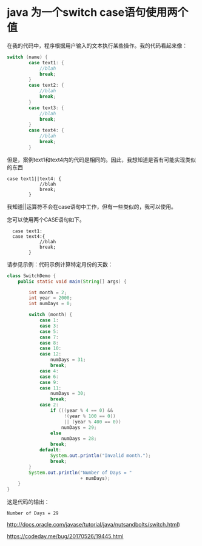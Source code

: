 # java 为一个switch case语句使用两个值



在我的代码中，程序根据用户输入的文本执行某些操作。我的代码看起来像：

```java
switch (name) {
        case text1: {
            //blah
            break;
        }
        case text2: {
            //blah
            break;
        }
        case text3: {
            //blah
            break;
        }
        case text4: {
            //blah
            break;
        }
```

但是，案例text1和text4内的代码是相同的。因此，我想知道是否有可能实现类似的东西

```
case text1||text4: {
            //blah
            break;
        }
```

我知道||运算符不会在case语句中工作，但有一些类似的，我可以使用。

您可以使用两个CASE语句如下。

```
  case text1: 
  case text4:{
            //blah
            break;
        }
```

请参见示例：代码示例计算特定月份的天数：

```java
class SwitchDemo {
    public static void main(String[] args) {

        int month = 2;
        int year = 2000;
        int numDays = 0;

        switch (month) {
            case 1:
            case 3:
            case 5:
            case 7:
            case 8:
            case 10:
            case 12:
                numDays = 31;
                break;
            case 4:
            case 6:
            case 9:
            case 11:
                numDays = 30;
                break;
            case 2:
                if (((year % 4 == 0) && 
                     !(year % 100 == 0))
                     || (year % 400 == 0))
                    numDays = 29;
                else
                    numDays = 28;
                break;
            default:
                System.out.println("Invalid month.");
                break;
        }
        System.out.println("Number of Days = "
                           + numDays);
    }
}
```

这是代码的输出：

```
Number of Days = 29
```

  http://docs.oracle.com/javase/tutorial/java/nutsandbolts/switch.html)





<https://codeday.me/bug/20170526/19445.html>